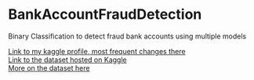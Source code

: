 # BankAccountFraudDetection
Binary Classification to detect fraud bank accounts using multiple models

[Link to my kaggle profile, most frequent changes there](https://www.kaggle.com/code/lennart4711/baselinemodels-roc)<br>
[Link to the dataset hosted on Kaggle](https://www.kaggle.com/datasets/sgpjesus/bank-account-fraud-dataset-neurips-2022) <br>
[More on the dataset here](https://github.com/feedzai/bank-account-fraud)

